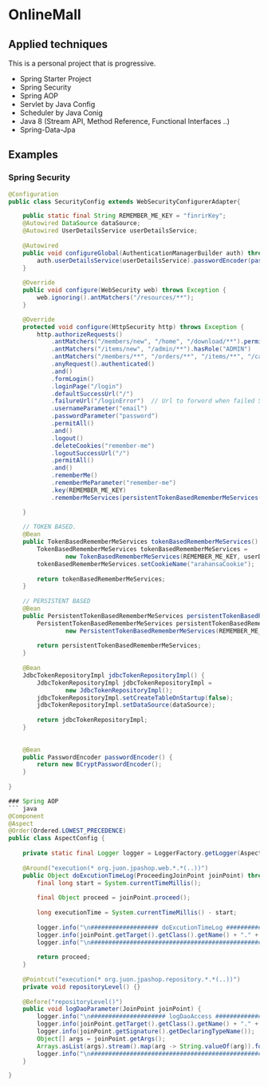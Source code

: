 # OnlineMall

## Applied techniques
This is a personal project that is progressive.


- Spring Starter Project
- Spring Security
- Spring AOP
- Servlet by Java Config
- Scheduler by Java Conig
- Java 8 (Stream API, Method Reference, Functional Interfaces ..)
- Spring-Data-Jpa

## Examples 

### Spring Security

``` java
@Configuration
public class SecurityConfig extends WebSecurityConfigurerAdapter{

	public static final String REMEMBER_ME_KEY = "finrirKey";
	@Autowired DataSource dataSource;
	@Autowired UserDetailsService userDetailsService;
	
	@Autowired
	public void configureGlobal(AuthenticationManagerBuilder auth) throws Exception {
		auth.userDetailsService(userDetailsService).passwordEncoder(passwordEncoder());
	}
	
	@Override
	public void configure(WebSecurity web) throws Exception {
		web.ignoring().antMatchers("/resources/**");
	}

	@Override
	protected void configure(HttpSecurity http) throws Exception {
		http.authorizeRequests() 
			.antMatchers("/members/new", "/home", "/download/**").permitAll()
			.antMatchers("/items/new", "/admin/**").hasRole("ADMIN")
			.antMatchers("/members/**", "/orders/**", "/items/**", "/carts/**").hasRole("USER")
			.anyRequest().authenticated()
			.and()
			.formLogin()
			.loginPage("/login")
			.defaultSuccessUrl("/")
			.failureUrl("/loginError")	// Url to forword when failed Security Login 
			.usernameParameter("email")
			.passwordParameter("password")
			.permitAll()
			.and()
			.logout()
			.deleteCookies("remember-me")
			.logoutSuccessUrl("/")
			.permitAll()
			.and()
			.rememberMe()
			.rememberMeParameter("remember-me")
			.key(REMEMBER_ME_KEY)
			.rememberMeServices(persistentTokenBasedRememberMeServices());

	}
	
	// TOKEN BASED.
	@Bean
	public TokenBasedRememberMeServices tokenBasedRememberMeServices() {
		TokenBasedRememberMeServices tokenBasedRememberMeServices =
				new TokenBasedRememberMeServices(REMEMBER_ME_KEY, userDetailsService);
		tokenBasedRememberMeServices.setCookieName("arahansaCookie");
		
		return tokenBasedRememberMeServices;
	}
	
	// PERSISTENT BASED
	@Bean
	public PersistentTokenBasedRememberMeServices persistentTokenBasedRememberMeServices() {
		PersistentTokenBasedRememberMeServices persistentTokenBasedRememberMeServices = 
				new PersistentTokenBasedRememberMeServices(REMEMBER_ME_KEY, userDetailsService, jdbcTokenRepositoryImpl());
		
		return persistentTokenBasedRememberMeServices;
	}
	
	@Bean
	JdbcTokenRepositoryImpl jdbcTokenRepositoryImpl() {
		JdbcTokenRepositoryImpl jdbcTokenRepositoryImpl =
				new JdbcTokenRepositoryImpl();
		jdbcTokenRepositoryImpl.setCreateTableOnStartup(false);
		jdbcTokenRepositoryImpl.setDataSource(dataSource);
		
		return jdbcTokenRepositoryImpl;
	}
	
	
	@Bean
	public PasswordEncoder passwordEncoder() {
		return new BCryptPasswordEncoder();
	}
	
}

### Spring AOP
``` java
@Component
@Aspect
@Order(Ordered.LOWEST_PRECEDENCE)
public class AspectConfig {
	
	private static final Logger logger = LoggerFactory.getLogger(AspectConfig.class);
	
	@Around("execution(* org.juon.jpashop.web.*.*(..))")
	public Object doExcutionTimeLog(ProceedingJoinPoint joinPoint) throws Throwable{
		final long start = System.currentTimeMillis();
		
		final Object proceed = joinPoint.proceed();
		
		long executionTime = System.currentTimeMillis() - start;
		
		logger.info("\n################### doExcutionTimeLog ############################\n");
		logger.info(joinPoint.getTarget().getClass().getName() + "." + joinPoint.getSignature() + " executeed in " + executionTime + "ms");
		logger.info("\n#############################################################\n");
		
		return proceed;
	}
	
	@Pointcut("execution(* org.juon.jpashop.repository.*.*(..))")
	private void repositoryLevel() {}
	
	@Before("repositoryLevel()")
	public void logDaoParameter(JoinPoint joinPoint) {
		logger.info("\n##################### logDaoAccess ################################\n");
		logger.info(joinPoint.getTarget().getClass().getName() + "." + joinPoint.getSignature());
		logger.info(joinPoint.getSignature().getDeclaringTypeName());
		Object[] args = joinPoint.getArgs();
		Arrays.asList(args).stream().map(arg -> String.valueOf(arg)).forEach(System.out::println);
		logger.info("\n#############################################################\n");
	}	

}

```

